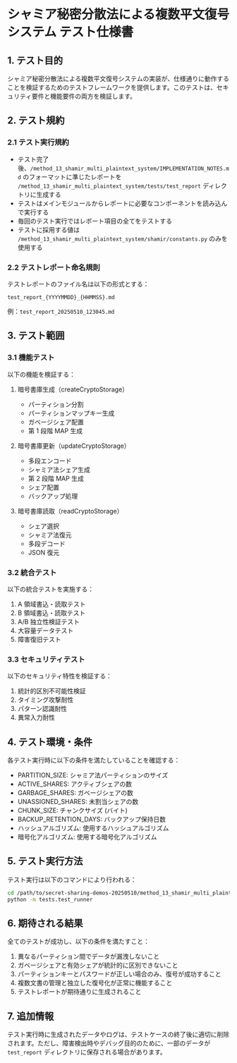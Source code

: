 # シャミア秘密分散法による複数平文復号システム テスト仕様書

## 1. テスト目的

シャミア秘密分散法による複数平文復号システムの実装が、仕様通りに動作することを検証するためのテストフレームワークを提供します。このテストは、セキュリティ要件と機能要件の両方を検証します。

## 2. テスト規約

### 2.1 テスト実行規約

- テスト完了後、`/method_13_shamir_multi_plaintext_system/IMPLEMENTATION_NOTES.md` のフォーマットに準じたレポートを `/method_13_shamir_multi_plaintext_system/tests/test_report` ディレクトリに生成する
- テストはメインモジュールからレポートに必要なコンポーネントを読み込んで実行する
- 毎回のテスト実行ではレポート項目の全てをテストする
- テストに採用する値は `/method_13_shamir_multi_plaintext_system/shamir/constants.py` のみを使用する

### 2.2 テストレポート命名規則

テストレポートのファイル名は以下の形式とする：

```
test_report_{YYYYMMDD}_{HHMMSS}.md
```

例：`test_report_20250510_123045.md`

## 3. テスト範囲

### 3.1 機能テスト

以下の機能を検証する：

1. 暗号書庫生成（createCryptoStorage）

   - パーティション分割
   - パーティションマップキー生成
   - ガベージシェア配置
   - 第 1 段階 MAP 生成

2. 暗号書庫更新（updateCryptoStorage）

   - 多段エンコード
   - シャミア法シェア生成
   - 第 2 段階 MAP 生成
   - シェア配置
   - バックアップ処理

3. 暗号書庫読取（readCryptoStorage）
   - シェア選択
   - シャミア法復元
   - 多段デコード
   - JSON 復元

### 3.2 統合テスト

以下の統合テストを実施する：

1. A 領域書込・読取テスト
2. B 領域書込・読取テスト
3. A/B 独立性検証テスト
4. 大容量データテスト
5. 障害復旧テスト

### 3.3 セキュリティテスト

以下のセキュリティ特性を検証する：

1. 統計的区別不可能性検証
2. タイミング攻撃耐性
3. パターン認識耐性
4. 異常入力耐性

## 4. テスト環境・条件

各テスト実行時に以下の条件を満たしていることを確認する：

- PARTITION_SIZE: シャミア法パーティションのサイズ
- ACTIVE_SHARES: アクティブシェアの数
- GARBAGE_SHARES: ガベージシェアの数
- UNASSIGNED_SHARES: 未割当シェアの数
- CHUNK_SIZE: チャンクサイズ (バイト)
- BACKUP_RETENTION_DAYS: バックアップ保持日数
- ハッシュアルゴリズム: 使用するハッシュアルゴリズム
- 暗号化アルゴリズム: 使用する暗号化アルゴリズム

## 5. テスト実行方法

テスト実行は以下のコマンドにより行われる：

```bash
cd /path/to/secret-sharing-demos-20250510/method_13_shamir_multi_plaintext_system
python -m tests.test_runner
```

## 6. 期待される結果

全てのテストが成功し、以下の条件を満たすこと：

1. 異なるパーティション間でデータが漏洩しないこと
2. ガベージシェアと有効シェアが統計的に区別できないこと
3. パーティションキーとパスワードが正しい場合のみ、復号が成功すること
4. 複数文書の管理と独立した復号化が正常に機能すること
5. テストレポートが期待通りに生成されること

## 7. 追加情報

テスト実行時に生成されたデータやログは、テストケースの終了後に適切に削除されます。ただし、障害検出時やデバッグ目的のために、一部のデータが `test_report` ディレクトリに保存される場合があります。
